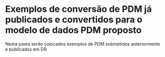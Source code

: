 # Exemplos de conversão de PDM já publicados e convertidos para o modelo de dados PDM proposto

Nesta pasta serão colocados exemplos de PDM submetidos anteriormente e publicados em DR  

